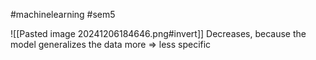 #machinelearning #sem5 

![[Pasted image 20241206184646.png#invert]]
Decreases, because the model generalizes the data more => less specific